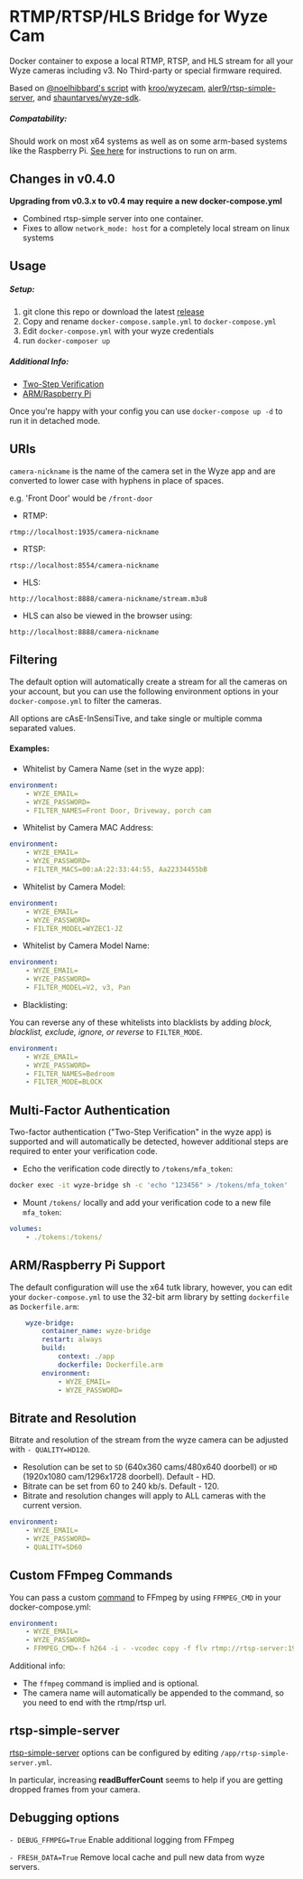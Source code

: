 # RTMP/RTSP/HLS Bridge for Wyze Cam

Docker container to expose a local RTMP, RTSP, and HLS stream for all your Wyze cameras including v3. No Third-party or special firmware required.

Based on [@noelhibbard's script](https://gist.github.com/noelhibbard/03703f551298c6460f2fd0bfdbc328bd#file-readme-md) with [kroo/wyzecam](https://github.com/kroo/wyzecam), [aler9/rtsp-simple-server](https://github.com/aler9/rtsp-simple-server), and [shauntarves/wyze-sdk](https://github.com/shauntarves/wyze-sdk).

##### Compatability:
Should work on most x64 systems as well as on some arm-based systems like the Raspberry Pi. 
[See here](#armraspberry-pi-support) for instructions to run on arm.

## Changes in v0.4.0

**Upgrading from v0.3.x to v0.4 may require a new docker-compose.yml**

- Combined rtsp-simple server into one container.
- Fixes to allow `network_mode: host` for a completely local stream on linux systems

## Usage

##### Setup:
1. git clone this repo or download the latest [release](https://github.com/mrlt8/docker-wyze-bridge/releases)
1. Copy and rename `docker-compose.sample.yml` to `docker-compose.yml` 
1. Edit `docker-compose.yml` with your wyze credentials
1. run `docker-composer up`

##### Additional Info:
- [Two-Step Verification](#Multi-Factor-Authentication)
- [ARM/Raspberry Pi](#armraspberry-pi-support)

Once you're happy with your config you can use `docker-compose up -d` to run it in detached mode.


## URIs

`camera-nickname` is the name of the camera set in the Wyze app and are converted to lower case with hyphens in place of spaces. 

e.g. 'Front Door' would be `/front-door`


- RTMP:  
```
rtmp://localhost:1935/camera-nickname
```
- RTSP:  
```
rtsp://localhost:8554/camera-nickname
```
- HLS:  
```
http://localhost:8888/camera-nickname/stream.m3u8
```
- HLS can also be viewed in the browser using:
```
http://localhost:8888/camera-nickname
```


## Filtering

The default option will automatically create a stream for all the cameras on your account, but you can use the following environment options in your `docker-compose.yml` to filter the cameras.

All options are cAsE-InSensiTive, and take single or multiple comma separated values.


#### Examples:

- Whitelist by Camera Name (set in the wyze app):
```yaml
environment:
    - WYZE_EMAIL=
    - WYZE_PASSWORD=
    - FILTER_NAMES=Front Door, Driveway, porch cam
```
- Whitelist by Camera MAC Address:
```yaml
environment:
    - WYZE_EMAIL=
    - WYZE_PASSWORD=
    - FILTER_MACS=00:aA:22:33:44:55, Aa22334455bB
```
- Whitelist by Camera Model:
```yaml
environment:
    - WYZE_EMAIL=
    - WYZE_PASSWORD=
    - FILTER_MODEL=WYZEC1-JZ
```
- Whitelist by Camera Model Name:
```yaml
environment:
    - WYZE_EMAIL=
    - WYZE_PASSWORD=
    - FILTER_MODEL=V2, v3, Pan
```
- Blacklisting:

You can reverse any of these whitelists into blacklists by adding *block, blacklist, exclude, ignore, or reverse* to `FILTER_MODE`. 

```yaml
environment:
    - WYZE_EMAIL=
    - WYZE_PASSWORD=
    - FILTER_NAMES=Bedroom
    - FILTER_MODE=BLOCK
```

## Multi-Factor Authentication

Two-factor authentication ("Two-Step Verification" in the wyze app) is supported and will automatically be detected, however additional steps are required to enter your verification code.

- Echo the verification code directly to `/tokens/mfa_token`:
```bash
docker exec -it wyze-bridge sh -c 'echo "123456" > /tokens/mfa_token'
```
- Mount `/tokens/` locally and add your verification code to a new file `mfa_token`: 
```YAML
volumes: 
    - ./tokens:/tokens/
```


## ARM/Raspberry Pi Support

The default configuration will use the x64 tutk library, however, you can edit your `docker-compose.yml` to use the 32-bit arm library by setting `dockerfile` as `Dockerfile.arm`:

```YAML
    wyze-bridge:
        container_name: wyze-bridge
        restart: always
        build: 
            context: ./app
            dockerfile: Dockerfile.arm
        environment:
            - WYZE_EMAIL=
            - WYZE_PASSWORD=
```

## Bitrate and Resolution

Bitrate and resolution of the stream from the wyze camera can be adjusted with `- QUALITY=HD120`.
- Resolution can be set to `SD` (640x360 cams/480x640 doorbell) or `HD` (1920x1080 cam/1296x1728 doorbell). Default - HD.
- Bitrate can be set from 60 to 240 kb/s. Default - 120.
- Bitrate and resolution changes will apply to ALL cameras with the current version.

```yaml
environment:
    - WYZE_EMAIL=
    - WYZE_PASSWORD=
    - QUALITY=SD60
```

## Custom FFmpeg Commands

You can pass a custom [command](https://ffmpeg.org/ffmpeg.html) to FFmpeg by using `FFMPEG_CMD` in your docker-compose.yml:

```YAML
environment:
    - WYZE_EMAIL=
    - WYZE_PASSWORD=
    - FFMPEG_CMD=-f h264 -i - -vcodec copy -f flv rtmp://rtsp-server:1935/
```
Additional info:
- The `ffmpeg` command is implied and is optional.
- The camera name will automatically be appended to the command, so you need to end with the rtmp/rtsp url.


## rtsp-simple-server
[rtsp-simple-server](https://github.com/aler9/rtsp-simple-server) options can be configured by editing `/app/rtsp-simple-server.yml`.

In particular, increasing **readBufferCount** seems to help if you are getting dropped frames from your camera.


## Debugging options

`- DEBUG_FFMPEG=True` Enable additional logging from FFmpeg

`- FRESH_DATA=True` Remove local cache and pull new data from wyze servers.

